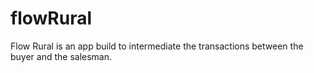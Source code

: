 # flowRural
Flow Rural is an app build to intermediate the transactions between the buyer and the salesman.
